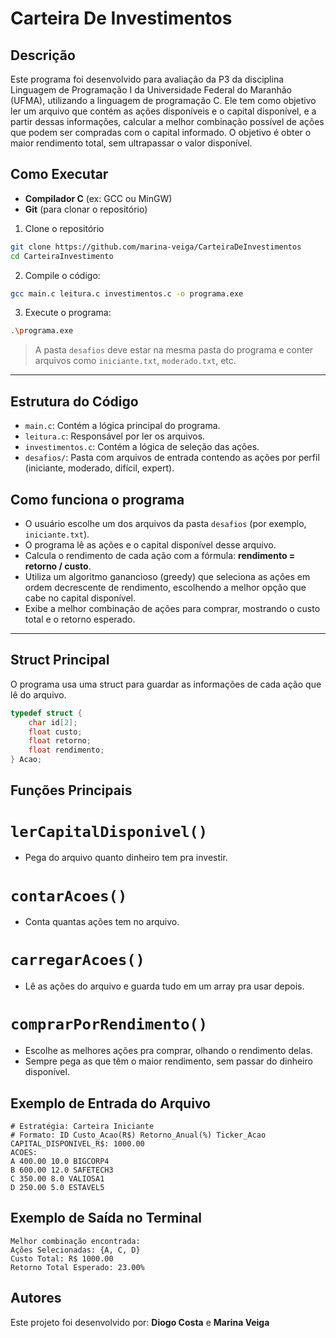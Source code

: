 # Carteira De Investimentos
## Descrição
Este programa foi desenvolvido para avaliação da P3 da disciplina Linguagem de Programação I da Universidade Federal do Maranhão (UFMA), utilizando a linguagem de programação C. Ele tem como objetivo ler um arquivo que contém as ações disponíveis e o capital disponível, e a partir dessas informações, calcular a melhor combinação possível de ações que podem ser compradas com o capital informado. O objetivo é obter o maior rendimento total, sem ultrapassar o valor disponível.

## Como Executar
- **Compilador C** (ex: GCC ou MinGW)
- **Git** (para clonar o repositório)

1. Clone o repositório
```bash
git clone https://github.com/marina-veiga/CarteiraDeInvestimentos
cd CarteiraInvestimento
```

2. Compile o código:
```bash
gcc main.c leitura.c investimentos.c -o programa.exe
```
3. Execute o programa:

```bash
.\programa.exe
```
> A pasta `desafios` deve estar na mesma pasta do programa e conter arquivos como `iniciante.txt`, `moderado.txt`, etc.
---

## Estrutura do Código
- `main.c`: Contém a lógica principal do programa.
- `leitura.c`: Responsável por ler os arquivos.
- `investimentos.c`: Contém a lógica de seleção das ações.
- `desafios/`: Pasta com arquivos de entrada contendo as ações por perfil (iniciante, moderado, difícil, expert).

## Como funciona o programa
- O usuário escolhe um dos arquivos da pasta `desafios` (por exemplo, `iniciante.txt`).
- O programa lê as ações e o capital disponível desse arquivo.
- Calcula o rendimento de cada ação com a fórmula: **rendimento = retorno / custo**.
- Utiliza um algoritmo ganancioso (greedy) que seleciona as ações em ordem decrescente de rendimento, escolhendo a melhor opção que cabe no capital disponível.
- Exibe a melhor combinação de ações para comprar, mostrando o custo total e o retorno esperado.

---

## Struct Principal
O programa usa uma struct para guardar as informações de cada ação que lê do arquivo.  
```c
typedef struct {
    char id[2];           
    float custo;           
    float retorno;         
    float rendimento;      
} Acao;
```
## Funções Principais

# `lerCapitalDisponivel()`
- Pega do arquivo quanto dinheiro tem pra investir.
  
# `contarAcoes()`
- Conta quantas ações tem no arquivo.

# `carregarAcoes()`
- Lê as ações do arquivo e guarda tudo em um array pra usar depois.

# `comprarPorRendimento()`
- Escolhe as melhores ações pra comprar, olhando o rendimento delas.  
- Sempre pega as que têm o maior rendimento, sem passar do dinheiro disponível.

## Exemplo de Entrada do Arquivo

```plaintext
# Estratégia: Carteira Iniciante
# Formato: ID Custo_Acao(R$) Retorno_Anual(%) Ticker_Acao
CAPITAL_DISPONIVEL_R$: 1000.00
ACOES:
A 400.00 10.0 BIGCORP4
B 600.00 12.0 SAFETECH3
C 350.00 8.0 VALIOSA1
D 250.00 5.0 ESTAVEL5
```
## Exemplo de Saída no Terminal
```plaintext
Melhor combinação encontrada:
Ações Selecionadas: {A, C, D}
Custo Total: R$ 1000.00
Retorno Total Esperado: 23.00%
```
## Autores
Este projeto foi desenvolvido por: **Diogo Costa** e **Marina Veiga**
